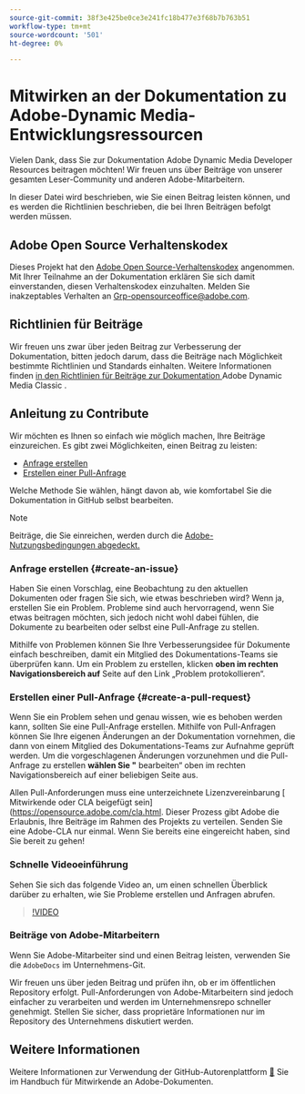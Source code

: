 ```yaml
---
source-git-commit: 38f3e425be0ce3e241fc18b477e3f68b7b763b51
workflow-type: tm+mt
source-wordcount: '501'
ht-degree: 0%

---
```

# Mitwirken an der Dokumentation zu Adobe-Dynamic Media-Entwicklungsressourcen

Vielen Dank, dass Sie zur Dokumentation Adobe Dynamic Media Developer Resources beitragen möchten! Wir freuen uns über Beiträge von unserer gesamten Leser-Community und anderen Adobe-Mitarbeitern.

In dieser Datei wird beschrieben, wie Sie einen Beitrag leisten können, und es werden die Richtlinien beschrieben, die bei Ihren Beiträgen befolgt werden müssen.

## Adobe Open Source Verhaltenskodex

Dieses Projekt hat den [Adobe Open Source-Verhaltenskodex](code-of-conduct.md) angenommen. Mit Ihrer Teilnahme an der Dokumentation erklären Sie sich damit einverstanden, diesen Verhaltenskodex einzuhalten. Melden Sie inakzeptables Verhalten an [Grp-opensourceoffice@adobe.com](mailto:Grp-opensourceoffice@adobe.com).

## Richtlinien für Beiträge

Wir freuen uns zwar über jeden Beitrag zur Verbesserung der Dokumentation, bitten jedoch darum, dass die Beiträge nach Möglichkeit bestimmte Richtlinien und Standards einhalten. Weitere Informationen finden [ in den Richtlinien für Beiträge zur Dokumentation ](guidelines.md) Adobe Dynamic Media Classic .

## Anleitung zu Contribute

Wir möchten es Ihnen so einfach wie möglich machen, Ihre Beiträge einzureichen. Es gibt zwei Möglichkeiten, einen Beitrag zu leisten:

* [Anfrage erstellen](#create-an-issue)
* [Erstellen einer Pull-Anfrage](#create-a-pull-request)

Welche Methode Sie wählen, hängt davon ab, wie komfortabel Sie die Dokumentation in GitHub selbst bearbeiten.

>[!NOTE]
>
>Beiträge, die Sie einreichen, werden durch die [Adobe-Nutzungsbedingungen abgedeckt.](https://www.adobe.com/legal/terms.html)

### Anfrage erstellen {#create-an-issue}

Haben Sie einen Vorschlag, eine Beobachtung zu den aktuellen Dokumenten oder fragen Sie sich, wie etwas beschrieben wird? Wenn ja, erstellen Sie ein Problem. Probleme sind auch hervorragend, wenn Sie etwas beitragen möchten, sich jedoch nicht wohl dabei fühlen, die Dokumente zu bearbeiten oder selbst eine Pull-Anfrage zu stellen.

Mithilfe von Problemen können Sie Ihre Verbesserungsidee für Dokumente einfach beschreiben, damit ein Mitglied des Dokumentations-Teams sie überprüfen kann. Um ein Problem zu erstellen, klicken **oben im rechten Navigationsbereich auf** Seite auf den Link „Problem protokollieren“.

### Erstellen einer Pull-Anfrage {#create-a-pull-request}

Wenn Sie ein Problem sehen und genau wissen, wie es behoben werden kann, sollten Sie eine Pull-Anfrage erstellen. Mithilfe von Pull-Anfragen können Sie Ihre eigenen Änderungen an der Dokumentation vornehmen, die dann von einem Mitglied des Dokumentations-Teams zur Aufnahme geprüft werden. Um die vorgeschlagenen Änderungen vorzunehmen und die Pull-Anfrage zu erstellen **wählen Sie &quot;** bearbeiten“ oben im rechten Navigationsbereich auf einer beliebigen Seite aus.

Allen Pull-Anforderungen muss eine unterzeichnete Lizenzvereinbarung [ Mitwirkende oder CLA beigefügt sein] (https://opensource.adobe.com/cla.html. Dieser Prozess gibt Adobe die Erlaubnis, Ihre Beiträge im Rahmen des Projekts zu verteilen. Senden Sie eine Adobe-CLA nur einmal. Wenn Sie bereits eine eingereicht haben, sind Sie bereit zu gehen!

### Schnelle Videoeinführung

Sehen Sie sich das folgende Video an, um einen schnellen Überblick darüber zu erhalten, wie Sie Probleme erstellen und Anfragen abrufen.

>[!VIDEO](https://video.tv.adobe.com/v/27069)

### Beiträge von Adobe-Mitarbeitern

Wenn Sie Adobe-Mitarbeiter sind und einen Beitrag leisten, verwenden Sie die `AdobeDocs` im Unternehmens-Git.

Wir freuen uns über jeden Beitrag und prüfen ihn, ob er im öffentlichen Repository erfolgt. Pull-Anforderungen von Adobe-Mitarbeitern sind jedoch einfacher zu verarbeiten und werden im Unternehmensrepo schneller genehmigt. Stellen Sie sicher, dass proprietäre Informationen nur im Repository des Unternehmens diskutiert werden.

## Weitere Informationen

Weitere Informationen zur Verwendung der GitHub-Autorenplattform [&#128279;](https://experienceleague.adobe.com/docs/contributor/contributor-guide/introduction.html) Sie im Handbuch für Mitwirkende an Adobe-Dokumenten.
